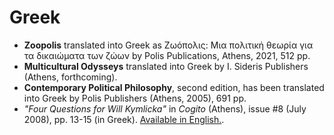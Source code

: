 # Greek

- **Zoopolis** translated into Greek as Ζωόπολις: Μια πολιτική θεωρία για τα δικαιώματα των ζώων by Polis Publications, Athens, 2021, 512 pp.
- **Multicultural Odysseys** translated into Greek by I. Sideris Publishers (Athens, forthcoming).
- **Contemporary Political Philosophy**, second edition, has been translated into Greek by Polis Publishers (Athens, 2005), 691 pp.
- _"Four Questions for Will Kymlicka"_ in _Cogito_ (Athens), issue #8 (July 2008), pp. 13-15 (in Greek). [Available in English.](https://www.eurozine.com/multiculturalism-and-liberal-democracy-2/).
